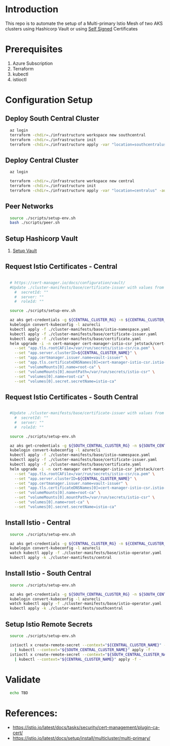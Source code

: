 # Introduction 

This repo is to automate the setup of a Multi-primary Istio Mesh of two AKS clusters using Hashicorp Vault or using [Self Signed](https://github.com/briandenicola/istio-multi-primary-setup/tree/self-signed) Certificates

# Prerequisites
1. Azure Subscription
1. Terraform 
1. kubectl
1. istioctl

# Configuration Setup
## Deploy South Central Cluster
```bash
  az login
  terraform -chdir=./infrastructure workspace new southcentral
  terraform -chdir=./infrastructure init
  terraform -chdir=./infrastructure apply -var "location=southcentralus" -auto-approve
```

## Deploy Central Cluster
```bash
  az login

  terraform -chdir=./infrastructure workspace new central
  terraform -chdir=./infrastructure init
  terraform -chdir=./infrastructure apply -var "location=centralus" -auto-approve
```

## Peer Networks
```bash
  source ./scripts/setup-env.sh
  bash ./scripts/peer.sh
```

## Setup Hashicorp Vault
1. [Setup Vault](./Vault.md)

## Request Istio Certificates - Central
```bash

  # https://cert-manager.io/docs/configuration/vault/
  #Update ./cluster-manifests/base/certificate-issuer with values from Vault configuration 
    #  secretId: ""
    #  server: ""
    #  roleId: ""

  source ./scripts/setup-env.sh

  az aks get-credentials -g ${CENTRAL_CLUSTER_RG} -n ${CENTRAL_CLUSTER_NAME} --overwrite-existing
  kubelogin convert-kubeconfig -l azurecli
  kubectl apply -f ./cluster-manifests/base/istio-namespace.yaml
  kubectl apply -f ./cluster-manifests/base/certificate-issuer.yaml
  kubectl apply -f ./cluster-manifests/base/certificate.yaml
  helm upgrade -i -n cert-manager cert-manager-istio-csr jetstack/cert-manager-istio-csr \
    --set "app.tls.rootCAFile=/var/run/secrets/istio-csr/ca.pem" \
    --set "app.server.clusterID=${CENTRAL_CLUSTER_NAME}" \
    --set "app.certmanager.issuer.name=vault-issuer" \
    --set "app.tls.certificateDNSNames[0]=cert-manager-istio-csr.istio-system.svc" \
    --set "volumeMounts[0].name=root-ca" \
    --set "volumeMounts[0].mountPath=/var/run/secrets/istio-csr" \
    --set "volumes[0].name=root-ca" \
    --set "volumes[0].secret.secretName=istio-ca"
```

## Request Istio Certificates - South Central
```bash

  #Update ./cluster-manifests/base/certificate-issuer with values from Vault configuration 
    #  secretId: ""
    #  server: ""
    #  roleId: ""

  source ./scripts/setup-env.sh

  az aks get-credentials -g ${SOUTH_CENTRAL_CLUSTER_RG} -n ${SOUTH_CENTRAL_CLUSTER_NAME} --overwrite-existing
  kubelogin convert-kubeconfig -l azurecli
  kubectl apply -f ./cluster-manifests/base/istio-namespace.yaml
  kubectl apply -f ./cluster-manifests/base/certificate-issuer.yaml
  kubectl apply -f ./cluster-manifests/base/certificate.yaml
  helm upgrade -i -n cert-manager cert-manager-istio-csr jetstack/cert-manager-istio-csr \
    --set "app.tls.rootCAFile=/var/run/secrets/istio-csr/ca.pem" \
    --set "app.server.clusterID=${CENTRAL_CLUSTER_NAME}" \
    --set "app.certmanager.issuer.name=vault-issuer" \
    --set "app.tls.certificateDNSNames[0]=cert-manager-istio-csr.istio-system.svc" \
    --set "volumeMounts[0].name=root-ca" \
    --set "volumeMounts[0].mountPath=/var/run/secrets/istio-csr" \
    --set "volumes[0].name=root-ca" \
    --set "volumes[0].secret.secretName=istio-ca"
```


## Install Istio - Central
```bash
  source ./scripts/setup-env.sh

  az aks get-credentials -g ${CENTRAL_CLUSTER_RG} -n ${CENTRAL_CLUSTER_NAME} --overwrite-existing
  kubelogin convert-kubeconfig -l azurecli
  watch kubectl apply -f ./cluster-manifests/base/istio-operator.yaml
  kubectl apply -k ./cluster-mantifests/central
```

## Install Istio - South Central
```bash
  source ./scripts/setup-env.sh

  az aks get-credentials -g ${SOUTH_CENTRAL_CLUSTER_RG} -n ${SOUTH_CENTRAL_CLUSTER_NAME} --overwrite-existing
  kubelogin convert-kubeconfig -l azurecli
  watch kubectl apply -f ./cluster-manifests/base/istio-operator.yaml
  kubectl apply -k ./cluster-mantifests/southcentral
```

## Setup Istio Remote Secrets
```bash
  source ./scripts/setup-env.sh

  istioctl x create-remote-secret --context="${CENTRAL_CLUSTER_NAME}" --name="${CENTRAL_CLUSTER_NAME}" \
    | kubectl --context="${SOUTH_CENTRAL_CLUSTER_NAME}" apply -f - 
  istioctl x create-remote-secret --context="${SOUTH_CENTRAL_CLUSTER_NAME}" --name="${SOUTH_CENTRAL_CLUSTER_NAME}" \
    | kubectl --context="${CENTRAL_CLUSTER_NAME}" apply -f - 
```

# Validate
```bash
  echo TBD
```

# References:
  * https://istio.io/latest/docs/tasks/security/cert-management/plugin-ca-cert/
  * https://istio.io/latest/docs/setup/install/multicluster/multi-primary/
